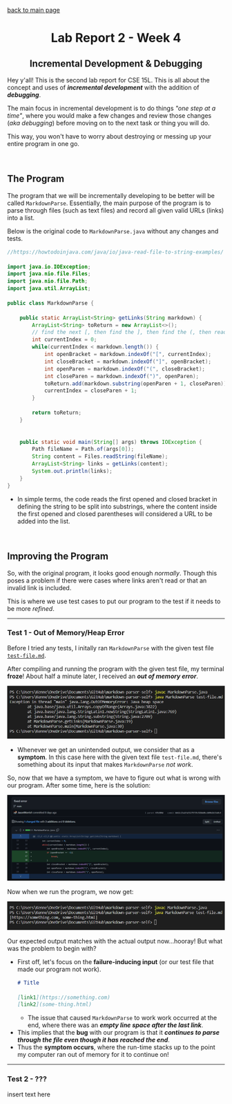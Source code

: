 [back to main page](https://kennethkietvuong.github.io/cse15l-lab-reports/)

<meta http-equiv="refresh" content="10">

<body>
      <h1 style="text-align:center">Lab Report 2 - Week 4</h1>
      <h2 style="text-align:center">Incremental Development & Debugging</h2>
   </body>

Hey y'all! This is the second lab report for CSE 15L. This is all about the concept and uses of ***incremental development*** with the addition of ***debugging***.

The main focus in incremental development is to do things *"one step at a time"*, where you would make a few changes and review those changes (*aka debugging*) before moving on to the next task or thing you will do.

This way, you won't have to worry about destroying or messing up your entire program in one go.

<p>&nbsp;</p>

## The Program

The program that we will be incrementally developing to be better will be called `MarkdownParse`. Essentially, the main purpose of the program is to parse through files (such as text files) and record all given valid URLs (links) into a list.

Below is the original code to `MarkdownParse.java` without any changes and tests.

```java
//https://howtodoinjava.com/java/io/java-read-file-to-string-examples/

import java.io.IOException;
import java.nio.file.Files;
import java.nio.file.Path;
import java.util.ArrayList;

public class MarkdownParse {

    public static ArrayList<String> getLinks(String markdown) {
        ArrayList<String> toReturn = new ArrayList<>();
        // find the next [, then find the ], then find the (, then read link upto next )
        int currentIndex = 0;
        while(currentIndex < markdown.length()) {
            int openBracket = markdown.indexOf("[", currentIndex);
            int closeBracket = markdown.indexOf("]", openBracket);
            int openParen = markdown.indexOf("(", closeBracket);
            int closeParen = markdown.indexOf(")", openParen);
            toReturn.add(markdown.substring(openParen + 1, closeParen));
            currentIndex = closeParen + 1;
        }

        return toReturn;
    }


    public static void main(String[] args) throws IOException {
        Path fileName = Path.of(args[0]);
        String content = Files.readString(fileName);
        ArrayList<String> links = getLinks(content);
	    System.out.println(links);
    }
}
```

* In simple terms, the code reads the first opened and closed bracket in defining the string to be split into substrings, where the content inside the first opened and closed parentheses will considered a URL to be added into the list.

<p>&nbsp;</p>

## Improving the Program
So, with the original program, it looks good enough *normally*. Though this poses a problem if there were cases where links aren't read or that an invalid link is included.

This is where we use test cases to put our program to the test if it needs to be more *refined*.

---

### Test 1 - Out of Memory/Heap Error
Before I tried any tests, I initally ran `MarkdownParse` with the given test file [`test-file.md`](test-file.md).

After compiling and running the program with the given test file, my terminal **froze**! About half a minute later, I received an ***out of memory error***.

![Image](/lab-report-2-images/test1_nomemory_symptom.png)

* Whenever we get an unintended output, we consider that as a **symptom**. In this case here with the given text file `test-file.md`, there's something about its input that makes `MarkdownParse` *not work*.

So, now that we have a symptom, we have to figure out what is wrong with our program. After some time, here is the solution:

![Image](/lab-report-2-images/test1_fix.png)

Now when we run the program, we now get:

![Image](/lab-report-2-images/test1_output.png)

Our expected output matches with the actual output now...hooray! But what was the problem to begin with?
* First off, let's focus on the **failure-inducing input** (or our test file that made our program not work).
    ```md
    # Title

    [link1](https://something.com)
    [link2](some-thing.html)

    ```
    * The issue that caused `MarkdownParse` to work work occurred at the end, where there was an ***empty line space after the last link***.
* This implies that the **bug** with our program is that it ***continues to parse through the file even though it has reached the end***.
* Thus the **symptom occurs**, where the run-time stacks up to the point my computer ran out of memory for it to continue on!

---

### Test 2 - ???
insert text here